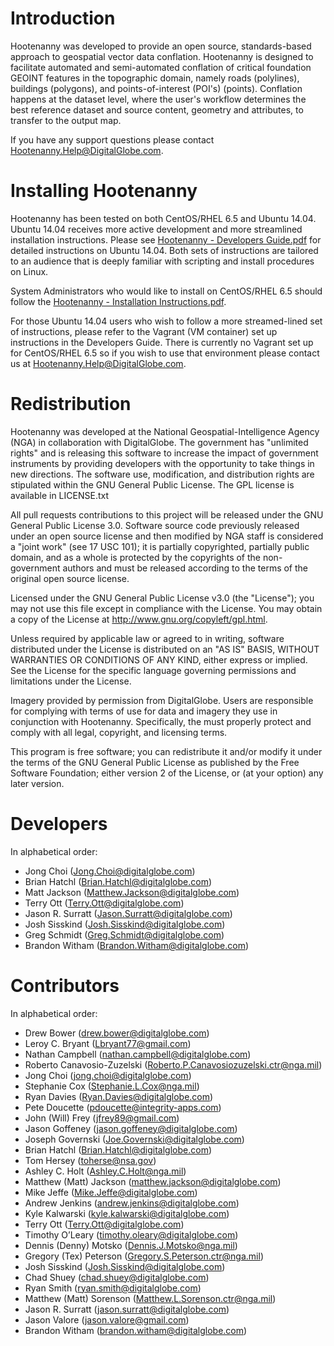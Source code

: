 # Introduction

Hootenanny was developed to provide an open source, standards-based approach to geospatial vector data conflation. Hootenanny is designed to facilitate automated and semi-automated conflation of critical foundation GEOINT features in the topographic domain, namely roads (polylines), buildings (polygons), and points-of-interest (POI's) (points). Conflation happens at the dataset level, where the user's workflow determines the best reference dataset and source content, geometry and attributes, to transfer to the output map.

If you have any support questions please contact Hootenanny.Help@DigitalGlobe.com.

# Installing Hootenanny 

Hootenanny has been tested on both CentOS/RHEL 6.5 and Ubuntu 14.04. Ubuntu
14.04 receives more active development and more streamlined installation
instructions. Please see [Hootenanny - Developers
Guide.pdf](https://github.com/ngageoint/hootenanny/releases/download/v0.2.16/Hootenanny.-.Developer.Guide.pdf) for detailed instructions on Ubuntu 14.04. Both sets of instructions are tailored to an audience that is deeply familiar with scripting and install procedures on Linux.

System Administrators who would like to install on CentOS/RHEL 6.5 should follow
the [Hootenanny - Installation
Instructions.pdf](https://github.com/ngageoint/hootenanny/releases/download/v0.2.16/Hootenanny.-.Installation.Instructions.pdf).

For those Ubuntu 14.04 users who wish to follow a more streamed-lined set of instructions, please refer to the Vagrant (VM container) set up instructions in the Developers Guide.  There is currently no Vagrant set up for CentOS/RHEL 6.5 so if you wish to use that environment please contact us at Hootenanny.Help@DigitalGlobe.com.

# Redistribution

Hootenanny was developed at the National Geospatial-Intelligence Agency (NGA) in collaboration with DigitalGlobe.  The government has "unlimited rights" and is releasing this software to increase the impact of government instruments by providing developers with the opportunity to take things in new directions. The software use, modification, and distribution rights are stipulated within the GNU General Public License. The GPL license is available in LICENSE.txt

All pull requests contributions to this project will be released under the GNU General Public License 3.0. Software source code previously released under an open source license and then modified by NGA staff is considered a "joint work" (see 17 USC 101); it is partially copyrighted, partially public domain, and as a whole is protected by the copyrights of the non-government authors and must be released according to the terms of the original open source license.

Licensed under the GNU General Public License v3.0 (the "License"); you may not use this file except in compliance with the License. You may obtain a copy of the License at http://www.gnu.org/copyleft/gpl.html.

Unless required by applicable law or agreed to in writing, software distributed under the License is distributed on an "AS IS" BASIS, WITHOUT WARRANTIES OR CONDITIONS OF ANY KIND, either express or implied. See the License for the specific language governing permissions and limitations under the License.

Imagery provided by permission from DigitalGlobe. Users are responsible for complying with terms of use for data and imagery they use in conjunction with Hootenanny. Specifically, the must properly protect and comply with all legal, copyright, and licensing terms.

This program is free software; you can redistribute it and/or modify it under the terms of the GNU General Public License as published by the Free Software Foundation; either version 2 of the License, or (at your option) any later version.

# Developers

In alphabetical order:

* Jong Choi (Jong.Choi@digitalglobe.com)
* Brian Hatchl (Brian.Hatchl@digitalglobe.com)
* Matt Jackson (Matthew.Jackson@digitalglobe.com)
* Terry Ott (Terry.Ott@digitalglobe.com)
* Jason R. Surratt (Jason.Surratt@digitalglobe.com)
* Josh Sisskind (Josh.Sisskind@digitalglobe.com)
* Greg Schmidt (Greg.Schmidt@digitalglobe.com)
* Brandon Witham (Brandon.Witham@digitalglobe.com)

# Contributors

In alphabetical order:

* Drew Bower (drew.bower@digitalglobe.com)
* Leroy C. Bryant (Lbryant77@gmail.com)
* Nathan Campbell (nathan.campbell@digitalglobe.com)
* Roberto Canavosio-Zuzelski (Roberto.P.Canavosiozuzelski.ctr@nga.mil)
* Jong Choi (jong.choi@digitalglobe.com)
* Stephanie Cox (Stephanie.L.Cox@nga.mil)
* Ryan Davies (Ryan.Davies@digitalglobe.com)
* Pete Doucette (pdoucette@integrity-apps.com)
* John (Will) Frey (jfrey89@gmail.com)
* Jason Goffeney (jason.goffeney@digitalglobe.com)
* Joseph Governski (Joe.Governski@digitalglobe.com)
* Brian Hatchl (Brian.Hatchl@digitalglobe.com)
* Tom Hersey (toherse@nsa.gov)
* Ashley C. Holt (Ashley.C.Holt@nga.mil)
* Matthew (Matt) Jackson (matthew.jackson@digitalglobe.com)
* Mike Jeffe (Mike.Jeffe@digitalglobe.com)
* Andrew Jenkins (andrew.jenkins@digitalglobe.com)
* Kyle Kalwarski (kyle.kalwarski@digitalglobe.com)
* Terry Ott (Terry.Ott@digitalglobe.com)
* Timothy O’Leary (timothy.oleary@digitalglobe.com)
* Dennis (Denny) Motsko (Dennis.J.Motsko@nga.mil)
* Gregory (Tex) Peterson (Gregory.S.Peterson.ctr@nga.mil)
* Josh Sisskind (Josh.Sisskind@digitalglobe.com)
* Chad Shuey (chad.shuey@digitalglobe.com)
* Ryan Smith (ryan.smith@digitalglobe.com)
* Matthew (Matt) Sorenson (Matthew.L.Sorenson.ctr@nga.mil)
* Jason R. Surratt (jason.surratt@digitalglobe.com)
* Jason Valore (jason.valore@gmail.com)
* Brandon Witham (brandon.witham@digitalglobe.com)

